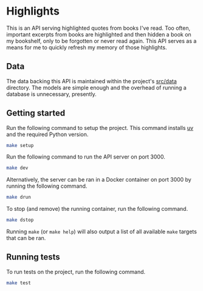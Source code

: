 # Highlights

This is an API serving highlighted quotes from books I've read. Too often, important excerpts from books are highlighted and then hidden a book on my bookshelf, only to be forgotten or never read again. This API serves as a means for me to quickly refresh my memory of those highlights.

## Data

The data backing this API is maintained within the project's [src/data](src/data) directory. The models are simple enough and the overhead of running a database is unnecessary, presently.

## Getting started

Run the following command to setup the project. This command installs [uv](https://docs.astral.sh/uv/) and the required Python version.

```sh
make setup
```

Run the following command to run the API server on port 3000.

```sh
make dev
```

Alternatively, the server can be ran in a Docker container on port 3000 by running the following command.

```sh
make drun
```

To stop (and remove) the running container, run the following command.

```sh
make dstop
```

Running `make` (or `make help`) will also output a list of all available `make` targets that can be ran.

## Running tests

To run tests on the project, run the following command.

```sh
make test
```
